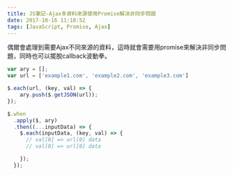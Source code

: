 ```yaml
---
title: JS筆記-Ajax多資料來源使用Promise解決非同步問題
date: 2017-10-16 11:18:52
tags: [JavaScript, Promise, Ajax] 
---
```

偶爾會處理到需要Ajax不同來源的資料，這時就會需要用promise來解決非同步問題，同時也可以擺脫callback波動拳。

```javascript
var ary = [];  
var url = ['example1.com', 'example2.com', 'example3.com']

$.each(url, (key, val) => {
    ary.push($.getJSON(url));
});

$.when
  .apply($, ary)
  .then((...inputData) => {
    $.each(inputData, (key, val) => {
      // val[0] => url[0] data
      // val[0] => url[0] data

    });
  });
```

